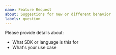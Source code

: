 ```yaml
---
name: Feature Request
about: Suggestions for new or different behavior
labels: question
---
```


Please provide details about:

- What SDK or language is this for
- What's your use case

